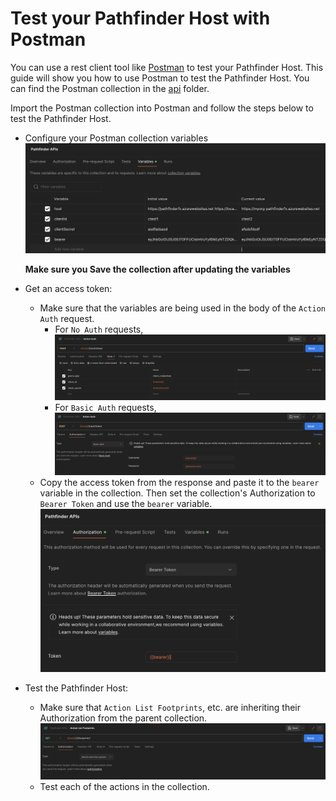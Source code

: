 # Test your Pathfinder Host with Postman

You can use a rest client tool like [Postman](https://www.postman.com/) to test your Pathfinder Host. This guide will show you how to use Postman to test the Pathfinder Host. You can find the Postman collection in the [api](../api/) folder.

Import the Postman collection into Postman and follow the steps below to test the Pathfinder Host.

- Configure your Postman collection variables
![Postman collection variables](./images/postman-collection-variables.png)

    **Make sure you Save the collection after updating the variables**

- Get an access token:
  - Make sure that the variables are being used in the body of the `Action Auth` request. 
    - For `No Auth` requests,
    ![Postman collection variables](./images/postman-collection-auth.png)
    - For `Basic Auth` requests,
    ![Postman collection variables](./images/postman-collection-basic-auth.png)
  - Copy the access token from the response and paste it to the `bearer` variable in the collection. Then set the collection's Authorization to `Bearer Token` and use the `bearer` variable.
  ![Postman collection variables](./images/postman-collection-bearer-token.png)
- Test the Pathfinder Host:
  - Make sure that `Action List Footprints`, etc. are inheriting their Authorization from the parent collection.
  ![Postman collection variables](./images/postman-collection-action-list-footprints.png)
  - Test each of the actions in the collection.
  